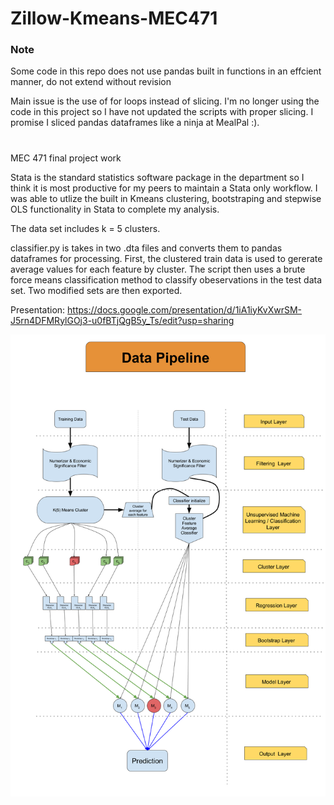 # Zillow-Kmeans-MEC471
### Note
Some code in this repo does not use pandas built in functions in an effcient manner, do not extend without revision 

Main issue is the use of for loops instead of slicing. I'm no longer using the code in this project so I have not updated the scripts with proper slicing. I promise I sliced pandas dataframes like a ninja at MealPal :). 
#

MEC 471 final project work

Stata is the standard statistics software package in the department so I think it is most productive for my peers to maintain a Stata only workflow. I was able to utlize the built in Kmeans clustering, bootstraping and stepwise OLS functionality in Stata to complete my analysis. 


The data set includes k = 5 clusters. 

classifier.py is takes in two .dta files and converts them to pandas dataframes for processing. First, the clustered train data is used to gererate average values for each feature by cluster. The script then uses a brute force means classification method to classify obeservations in the test data set. Two modified sets are then exported. 

Presentation: https://docs.google.com/presentation/d/1iA1iyKvXwrSM-J5rn4DFMRylGOj3-u0fBTjQgB5y_Ts/edit?usp=sharing

![alt text](https://raw.githubusercontent.com/justinfriedman/Zillow-Kmeans-MEC471/master/Pipeline%20Diagram.png "Data Pipeline")
